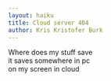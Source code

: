 ```yaml
---
layout: haiku
title: Cloud server 404
author: Kris Kristofer Burk
---
```

Where does my stuff save <br>
it saves somewhere in pc <br>
on my screen in cloud <br>
